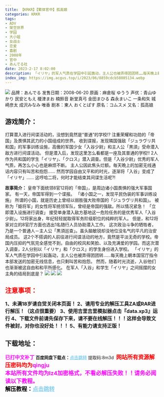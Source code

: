 ```yaml
---
title: 【KRKR】【繁体官中】孤高娘
categories: KRKR
tags:
- ADV
- 架空世界
- 学园
- 大小姐
- 女战士
- 恋爱
- 喜剧
- 2008年
- 官中
- あんでる社
date: 2023-2-17 8:02:00
description: 「イリヤ」的军人气质在学园中引起轰动，主人公也被弄得团团转……每天晚上朝本国官厅指令本部发送的加密无线信息，也只剩叫苦和抱怨。然而，随着时光流逝，入谷他们也渐渐被这自由和和平所感化。在军人「入谷」和学生「イリヤ」之间摇摆的女主角的结局到底是？
index_img: https://img.acgus.top/i/2023/06/8859cdcb58085134.webp
---
```

![](https://img.acgus.top/i/2023/06/8859cdcb58085134.webp)
品牌：あんでる
发售日期：2008-06-20
原画：麻倉桜 ゆうう
声优：青山ゆかり 民安ともえ 榎津まお 楠鈴音 新堂真弓 金田まひる 森永まいこ 一条和矢 城崎彦太 成沢みなみ 唯香
剧本：東人 おくとぱす
原名：コムスメ
又名：孤高娘

## 游戏简介：
打算潜入进行间谍活动的，没想到竟然是“普通”的学校!?
注重荣耀和功勋的「帝国」及畏惧其武力的小国组成的世界。
收到谍报，发现隣国强敌「ジュラヴリ共和国」的军事训练设施，高傲的军国少女「入谷少尉」和主人公「黒須」受命潜入敌方进行间谍活动。
但是潜入后，发现这里怎么看都是一座及其普通的学校!!
2人作为共和国的学生「イリヤ」、「クロス」潜入调查。但是「入谷少尉」优秀的军人气质，再怎么小心也是麻烦不断。
主人公因此焦头烂额。毎天晩上的加密无线通话内容只有叫苦和抱怨……
然而学园自由又平和的时光，逐渐将「入谷」变成了「イリヤ」……
这哼哈二将，何时才能结束其间谍生活呢?!

**故事简介：**
皇帝下面统领8官12将的「帝国」，是周边诸小国畏惧的强大军事国家。
有一天，帝国军得到一个谍报。
「诸小国之一，发现平民伪装的军事训练设施」
所谓的小国，就是历史上曾经以弱胜强大败帝国的「ジュラヴリ共和国」。
被称为「姫将军」的女性将军统领军队，曾经是帝国的强敌。所以情况紧急！
「立即潜入设施进行调查」
接受单身潜入敌方基地这一危险任务的是优秀军人「入谷少尉」。12将家出身，年纪轻轻就取得军务阶级职位的纯粹的军人。
但是，和12将家对立的8官厅方面也选出1名随行人员协助潜入工作。
这次政治斗争的牺牲者，乃是一个普通人－主人公「黒須巡查」。虽头脑敏锐却没地位没名气的平凡的治安局成员。
这2个不搭调的人前往进行间谍活动的地方，竟然是平淡无奇的学校。帝国内压抑的气氛完全感觉不到，自由的校风和笑脸、以及充满爱的学园。而这次潜入调查，2人分别以「イリヤ」和「クロス」的学生身份进入学校。
「イリヤ」的军人气质在学园中引起轰动，主人公也被弄得团团转……每天晚上朝本国官厅指令本部发送的加密无线信息，也只剩叫苦和抱怨。
然而，随着时光流逝，入谷他们也渐渐被这自由和和平所感化。
在军人「入谷」和学生「イリヤ」之间摇摆的女主角的结局到底是？
![](https://img.acgus.top/i/2023/06/efc3ff3e10085138.webp)
![](https://img.acgus.top/i/2023/06/5326d1d51d085137.webp)
![](https://img.acgus.top/i/2023/06/c0088bb3a1085135.webp)





## <font color=#FF0000 >注意事项：</font>
<font size=3><b>1、未满18岁请自觉关闭本页面！
2、请用专业的解压工具ZA或RAR进行解压！（这点很重要）
3、使用吉里吉里模拟器点击『data.xp3』运行
4、下载文件前请先保存下来，请不要在线解压！！！这样会导致文件被封，对你也没好处！！！
5、有能力请支持正版！</b></font>

## 下载地址：
<font color=#FF00FF size=3><b>已打中文补丁</b></font>
<b>百度网盘下载点：</b><a href="https://pan.baidu.com/s/1XG6thpED67haakCQz8JeTg?pwd=8m3d" style="color: #87CEEB;"><b>点击跳转</b></a> 提取码:8m3d
<a style="padding: 0" href="https://post.qingju.org/AD/"><img style="max-width:100%" src="https://img.acgus.top/i/2024/07/478f689b8021d8d499ab43d21acf137a.gif" alt=""></a>
<b><font color=#FF0000 size=4>网站所有资源解压密码均为</b></font><b><font color=#FF00FF size=4>qingju</font><font color=#FF0000 ></font></b><br><b><font color=#FF00FF size=4>本站所有文件均为lz4加密格式，不看必解压失败！！请务必阅读以下教程。</b></font><br><b><font color=#000 size=4>解压教程：</b><a href="https://post.qingju.org/tutorial/000/" style="color: #87CEEB;"><b>点击跳转</b></a>
